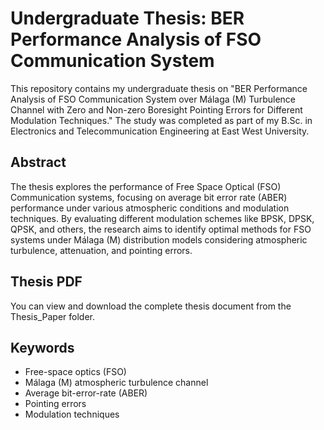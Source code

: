 # Undergraduate Thesis: BER Performance Analysis of FSO Communication System

This repository contains my undergraduate thesis on "BER Performance Analysis of FSO Communication System over Málaga (M) Turbulence Channel with Zero and Non-zero Boresight Pointing Errors for Different Modulation Techniques." The study was completed as part of my B.Sc. in Electronics and Telecommunication Engineering at East West University.

## Abstract

The thesis explores the performance of Free Space Optical (FSO) Communication systems, focusing on average bit error rate (ABER) performance under various atmospheric conditions and modulation techniques. By evaluating different modulation schemes like BPSK, DPSK, QPSK, and others, the research aims to identify optimal methods for FSO systems under Málaga (M) distribution models considering atmospheric turbulence, attenuation, and pointing errors.

## Thesis PDF

You can view and download the complete thesis document from the Thesis_Paper folder.

## Keywords

- Free-space optics (FSO)
- Málaga (M) atmospheric turbulence channel
- Average bit-error-rate (ABER)
- Pointing errors
- Modulation techniques
